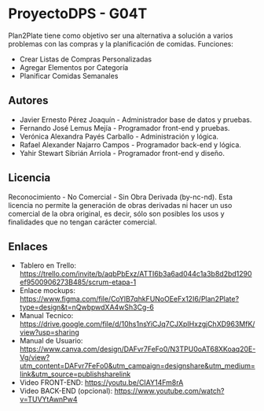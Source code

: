 # ProyectoDPS - G04T

Plan2Plate tiene como objetivo ser una alternativa a solución a varios problemas con las compras y la planificación de comidas.
Funciones:
* Crear Listas de Compras Personalizadas
* Agregar Elementos por Categoría
* Planificar Comidas Semanales

## Autores

* Javier Ernesto Pérez Joaquín - Administrador base de datos y pruebas.
* Fernando José Lemus Mejía - Programador front-end y pruebas.
* Verónica Alexandra Payés Carballo - Administración y lógica.
* Rafael Alexander Najarro Campos - Programador back-end y lógica.
* Yahir Stewart Sibrián Arriola - Programador front-end y diseño.

## Licencia

Reconocimiento - No Comercial - Sin Obra Derivada (by-nc-nd).
Esta licencia no permite la generación de obras derivadas ni hacer un uso comercial de la obra original, 
es decir, sólo son posibles los usos y finalidades que no tengan carácter comercial.


## Enlaces

- Tablero en Trello: https://trello.com/invite/b/aqbPbExz/ATTI6b3a6ad044c1a3b8d2bd1290ef9500906273B485/scrum-etapa-1
- Enlace mockups: https://www.figma.com/file/CoYlB7qhkFUNoOEeFx12I6/Plan2Plate?type=design&t=nQwbpwdXA4wSh3Cg-6
- Manual Tecnico: https://drive.google.com/file/d/10hs1nsYiCJq7CJXpIHxzgjChXD963MfK/view?usp=sharing
- Manual de Usuario: https://www.canva.com/design/DAFvr7FeFo0/N3TPU0oAT68XKoaq20E-Vg/view?utm_content=DAFvr7FeFo0&utm_campaign=designshare&utm_medium=link&utm_source=publishsharelink
- Video FRONT-END: https://youtu.be/CIAY14Fm8rA
- Video BACK-END (opcional): https://www.youtube.com/watch?v=TUVYtAwnPw4
